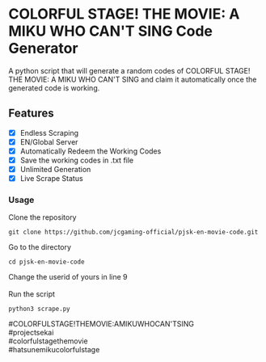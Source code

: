 # COLORFUL STAGE! THE MOVIE: A MIKU WHO CAN'T SING Code Generator
A python script that will generate a random codes of COLORFUL STAGE! THE MOVIE: A MIKU WHO CAN'T SING and claim it automatically once the generated code is working.


## Features 
- [x] Endless Scraping
- [x] EN/Global Server
- [x] Automatically Redeem the Working Codes
- [x] Save the working codes in .txt file
- [x] Unlimited Generation
- [x] Live Scrape Status

### Usage
Clone the repository<br>
```
git clone https://github.com/jcgaming-official/pjsk-en-movie-code.git
```
Go to the directory <br>
```
cd pjsk-en-movie-code
```
Change the userid of yours in line 9<br> <br>
Run the script
```
python3 scrape.py
```


#COLORFULSTAGE!THEMOVIE:AMIKUWHOCAN'TSING <br>
#projectsekai <br>
#colorfulstagethemovie <br>
#hatsunemikucolorfulstage
